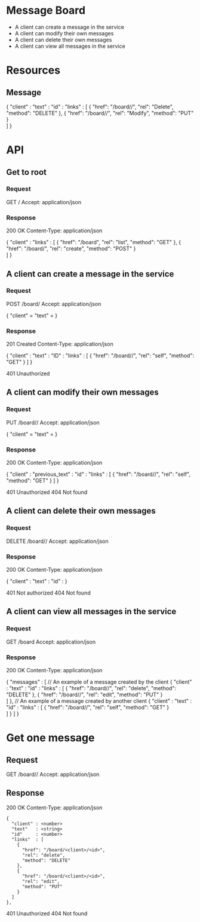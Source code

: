 # Message Board
- A client can create a message in the service
- A client can modify their own messages
- A client can delete their own messages
- A client can view all messages in the service

# Resources
## Message

{
  "client" : <number>
  "text"   : <string>
  "id"     : <number>
  "links"  : [
    {
      "href": "/board/<client>/<id>",
      "rel": "Delete",
      "method": "DELETE"
    },
    {
      "href": "/board/<client>/<id>",
      "rel": "Modify",
      "method": "PUT"
    }    
  ]
}

# API
## Get to root
### Request
GET /
Accept: application/json

### Response
200 OK
Content-Type: application/json

{
  "client" : <number>
  "links"  : [
    {
      "href": "/board",
      "rel": "list",
      "method": "GET"
    },
    {
      "href": "/board/<client>",
      "rel": "create",
      "method": "POST"
    }    
  ]
}

## A client can create a message in the service
### Request
POST /board/<client>
Accept: application/json

{
  "client"  = <number>
  "text" =  <string>
}

### Response
201 Created
Content-Type: application/json

{
  "client" : <number>
  "text"   : <string>
  "ID"     : <number>
  "links"  : [
    {
      "href": "/board/<client>/<id>",
      "rel": "self",
      "method": "GET"
    }
]
}

401 Unauthorized

## A client can modify their own messages
### Request
PUT /board/<client>/<message>
Accept: application/json

{
  "client"  = <number>
  "text" =  <string>
}

### Response
200 OK
Content-Type: application/json

{
  "client" : <number>
  "previous_text"   : <string>
  "id"     : <number>
  "links"  : [
    {
      "href": "/board/<client>/<id>",
      "rel": "self",
      "method": "GET"
    }
]
}

401 Unauthorized
404 Not found

## A client can delete their own messages
### Request
DELETE /board/<client>/<message>
Accept: application/json

### Response
200 OK
Content-Type: application/json

{
  "client" : <number>
  "text"   : <string>
  "id"     : <number>
}

401 Not authorized
404 Not found

## A client can view all messages in the service
### Request
GET /board
Accept: application/json

### Response
200 OK
Content-Type: application/json

{
  "messages" : [
    // An example of a message created by the client
    {
      "client" : <number>
      "text"   : <string>
      "id"     : <number>
      "links"  : [
        {
          "href": "/board/<client>/<id>",
          "rel": "delete",
          "method": "DELETE"
        },
        {
          "href": "/board/<client>/<id>",
          "rel": "edit",
          "method": "PUT"
        }    
      ]
    },
    // An example of a message created by another client
    {
      "client" : <number>
      "text"   : <string>
      "id"     : <number>
      "links"  : [
        {
          "href": "/board/<client>/<id>",
          "rel": "self",
          "method": "GET"
        }    
      ]
    }
  ]
}

# Get one message
## Request
GET /board/<client>/<id>
Accept: application/json

## Response

200 OK
Content-Type: application/json

    {
      "client" : <number>
      "text"   : <string>
      "id"     : <number>
      "links"  : [
        {
          "href": "/board/<client>/<id>",
          "rel": "delete",
          "method": "DELETE"
        },
        {
          "href": "/board/<client>/<id>",
          "rel": "edit",
          "method": "PUT"
        }    
      ]
    },



401 Unauthorized
404 Not found
